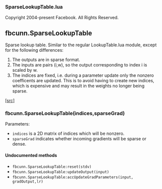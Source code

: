 

### SparseLookupTable.lua ###

Copyright 2004-present Facebook. All Rights Reserved.

<a name="fbcunn.SparseLookupTable.dok"></a>


## fbcunn.SparseLookupTable ##


Sparse lookup table. Similar to the regular LookupTable.lua module, 
except for the following differences:

1. The outputs are in sparse format.
2. The inputs are pairs (i,w), so the output corresponding to index i
is scaled by w.
3. The indices are fixed, i.e. during a parameter update only the nonzero 
coefficents are updated. This is to avoid having to create new indices, 
which is expensive and may result in the weights no longer being sparse.


<a class="entityLink" href="https://github.com/facebook/fbcunn/blob/fbf20ca05e68c2058907539c806db18c204ba074/luasrc/SparseLookupTable.lua#L23">[src]</a>
<a name="fbcunn.SparseLookupTable"></a>


### fbcunn.SparseLookupTable(indices,sparseGrad) ###


Parameters:
* `indices` is a 2D matrix of indices which will be nonzero.
* `sparseGrad` indicates whether incoming gradients will be sparse or dense.



#### Undocumented methods ####

<a name="fbcunn.SparseLookupTable:reset"></a>
 * `fbcunn.SparseLookupTable:reset(stdv)`
<a name="fbcunn.SparseLookupTable:updateOutput"></a>
 * `fbcunn.SparseLookupTable:updateOutput(input)`
<a name="fbcunn.SparseLookupTable:accUpdateGradParameters"></a>
 * `fbcunn.SparseLookupTable:accUpdateGradParameters(input, gradOutput,lr)`
